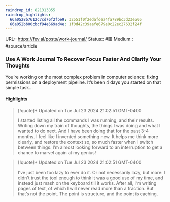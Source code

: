 ```yaml
---
raindrop_id: 821313855
raindrop_highlights:
  66a0528b7612c7cd76f2fbe9: 32551f0f2edafdea4fa789bc3d23e505
  66a052bb00cbcf94e669ad4e: 1f0d42c39aafe679e0c22ec27632f24f
---
```


URL:: https://fev.al/posts/work-journal/
Status:: #🟥
Medium:: #source/article


### Use A Work Journal To Recover Focus Faster And Clarify Your Thoughts

You’re working on the most complex problem in computer science: fixing permissions on a deployment pipeline. It’s been 4 days you started on that simple task...

#### Highlights

> [!quote]+ Updated on Tue Jul 23 2024 21:02:51 GMT-0400
>
> I started listing all the commands I was running, and their results. Writing down my train of thoughts, the things I was doing and what I wanted to do next. And I have been doing that for the past 3-4 months. I feel like I invented something new. It helps me think more clearly, and restore the context so, so much faster when I switch between things. I’m almost looking forward to an interruption to get a chance to marvel again at my genius!

> [!quote]+ Updated on Tue Jul 23 2024 21:02:51 GMT-0400
>
> I’ve just been too lazy to ever do it. Or not necessarily lazy, but more: I didn’t trust the tool enough to think it was a good use of my time, and instead just mash on the keyboard till it works. After all, I’m writing pages of text, of which I will never read more than a fraction. But that’s not the point. The point is structure, and the point is caching.
